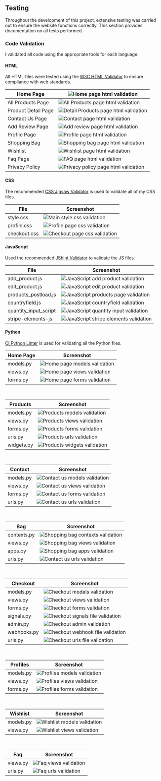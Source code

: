## Testing

Throughout the development of this project, extensive testing was carried out to ensure the website functions correctly. This section provides documentation on all tests performed.

### Code Validation
I validated all code using the appropriate tools for each language.

#### HTML
All HTML files were tested using the [W3C HTML Validator](https://validator.w3.org/) to ensure compliance with web standards.

| Home Page           | ![Home page html validation](media/validation/home-page-validation.png)                     |
| ------------------- | ------------------------------------------------------------------------------------------- |
| All Products Page   | ![All Products page html validation](media/validation/products-page-validation.png)          |
| Product Detail Page | ![Detail Products page html validation](media/validation/product-detail-page-validation.png) |
| Contact Us Page     | ![Contact page html validation](media/validation/contact-page-validation.png)               |
| Add Review Page     | ![Add review page html validation](media/validation/add-review-validation.png)              |
| Profile Page        | ![Profile page html validation](media/validation/profile-page-validation.png)               |
| Shopping Bag        | ![Shopping bag page html validation](media/validation/shopping-bag-validation.png)          |
| Wishlist            | ![Wishlist page html validation](media/validation/wishlist-validation.png)                  |
| Faq Page            | ![FAQ page html validation](media/validation/faq-validation.png)                            |
| Privacy Policy      | ![Privacy policy page html validation](media/validation/privacy-policy-validation.png)      |


#### CSS
The recommended [CSS Jigsaw Validator](https://jigsaw.w3.org/css-validator/) is used to validate all of my CSS files.

| File         | Screenshot                                                                         |
| ------------ | ---------------------------------------------------------------------------------- |
| style.css    | ![Main style css validation](media/validation/style-validation.png)                |
| profile.css  | ![Profile page css validation](media/validation/profile-page-css-validation.png)   |
| checkout.css | ![Checkout page css validation](media/validation/checkout-css-validation.png) |

#### JavaScript
Used the recommended [JShint Validator](https://jshint.com/) to validate the JS files.

| File                  | Screenshot                                                                             |
| --------------------- | -------------------------------------------------------------------------------------- |
| add_product.js        | ![JavaScript add product validation](media/validation/add-product-js.png)              |
| edit_product.js       | ![JavaScript edit product validation](media/validation/edit-product-js.png)            |
| products_postload.js  | ![JavaScript products page validation](media/validation/products-postload-js.png)      |
| countryfield.js       | ![JavaScript countryfield validation](media/validation/countryfield-js.png)            |
| quantity_input_script | ![JavaScript quantity input validation](media/validation/quantity-input-script-js.png) |
| stripe-elements-js    | ![JavaScript stripe elements validation](media/validation/stripe-elements-js.png)      |

#### Python
[CI Python Linter](https://pep8ci.herokuapp.com/) is used for validating all the Python files.

| Home Page                    | Screenshot                                                          |
| ------------------------------ | ------------------------------------------------------------------- |
| models.py                      | ![Home page models validation](media/validation/home-models-py.png) |
| views.py                       | ![Home page views validation](media/validation/home-views-py.png)   |
| forms.py                       | ![Home page forms validation](media/validation/home-forms-py.png)   |

<br>

| Products | Screenshot                                                               |
| -------- | ------------------------------------------------------------------------ |
| models.py   | ![Products models validation](media/validation/products-models-py.png)   |
| views.py    | ![Products views validation](media/validation/products-views-py.png)     |
| forms.py    | ![Products forms validation](media/validation/products-forms-py.png)     |
| urls.py     | ![Products urls validation](media/validation/products-urls-py.png)       |
| widgets.py  | ![Products widgets validation](media/validation/products-widgets-py.png) |

<br>

| Contact | Screenshot                                                                 |
| ---------- | -------------------------------------------------------------------------- |
| models.py     | ![Contact us models validation](media/validation/contact-us-models-py.png) |
| views.py      | ![Contact us views validation](media/validation/contact-us-views-py.png)   |
| forms.py      | ![Contact us forms validation](media/validation/contact-us-forms-py.png)   |
| urls.py       | ![Contact us urls validation](media/validation/contact-us-urls-py.png)     |

<br>

| Bag      | Screenshot                                                                |
| -------- | ------------------------------------------------------------------------- |
| contexts.py | ![Shopping bag contexts validation](media/validation/bag-contexts-py.png) |
| views.py    | ![Shopping bag views validation](media/validation/bag-views-py.png)       |
| apps.py     | ![Shopping bag apps validation](media/validation/bag-apps-py.png)         |
| urls.py     | ![Contact us urls validation](media/validation/bag-urls-py.png)           |

<br>

| Checkout | Screenshot                                                                     |
| -------- | ------------------------------------------------------------------------------ |
| models.py   | ![Checkout models validation](media/validation/checkout-models-py.png)         |
| views.py    | ![Checkout views validation](media/validation/checkout-views-py.png)           |
| forms.py    | ![Checkout forms validation](media/validation/checkout-forms-py.png)           |
| signals.py  | ![Checkout signals file validation](media/validation/checkout-signals-py.png)  |
| admin.py    | ![Checkout admin validation](media/validation/checkout-admin-py.png)           |
| webhooks.py | ![Checkout webhook file validation](media/validation/checkout-webhooks-py.png) |
| urls.py     | ![Checkout urls file validation](media/validation/checkout-urls-py.png)        |

<br>

| Profiles | Screenshot                                                             |
| -------- | ---------------------------------------------------------------------- |
| models.py   | ![Profiles models validation](media/validation/profiles-models-py.png) |
| views.py    | ![Profiles views validation](media/validation/profiles-views-py.png)   |
| forms.py    | ![Profiles forms validation](media/validation/profiles-forms-py.png)   |

<br>

| Wishlist | Screenshot                                                             |
| -------- | ---------------------------------------------------------------------- |
| models.py   | ![Wishlist models validation](media/validation/wishlist-models-py.png) |
| views.py    | ![Wishlist views validation](media/validation/wishlist-views-py.png)   |

<br>

| Faq   | Screenshot                                                 |
| ----- | ---------------------------------------------------------- |
| views.py | ![Faq views validation](media/validation/faq-views-py.png) |
| urls.py  | ![Faq urls validation](media/validation/faq-urls-py.png)   |







